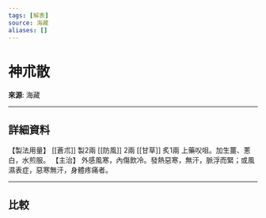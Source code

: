 ```yaml
---
tags: [解表]
source: 海藏
aliases: []
---
```


# 神朮散

**來源**: 海藏  

---

## 詳細資料
【製法用量】 [[蒼朮]] 製2兩 [[防風]] 2兩 [[甘草]] 炙1兩
上藥㕮咀。加生薑、蔥白，水煎服。
【主治】
外感風寒，內傷飲冷。發熱惡寒，無汗，脈浮而緊；或風濕表症，惡寒無汗，身體疼痛者。

---

## 比較

